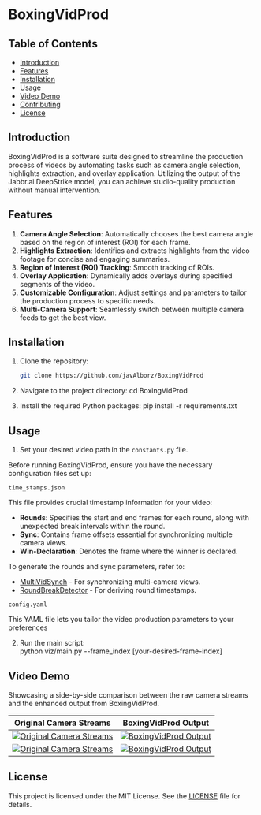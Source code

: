 # BoxingVidProd

## Table of Contents
- [Introduction](#introduction)
- [Features](#features)
- [Installation](#installation)
- [Usage](#usage)
- [Video Demo](#video-demo)
- [Contributing](#contributing)
- [License](#license)

## Introduction
BoxingVidProd is a software suite designed to streamline the production process of videos by automating tasks such as camera angle selection, highlights extraction, and overlay application. Utilizing the output of the Jabbr.ai DeepStrike model, you can achieve studio-quality production without manual intervention.

## Features
1. **Camera Angle Selection**: Automatically chooses the best camera angle based on the region of interest (ROI) for each frame.
2. **Highlights Extraction**: Identifies and extracts highlights from the video footage for concise and engaging summaries.
3. **Region of Interest (ROI) Tracking**: Smooth tracking of ROIs.
4. **Overlay Application**: Dynamically adds overlays during specified segments of the video.
5. **Customizable Configuration**: Adjust settings and parameters to tailor the production process to specific needs.
6. **Multi-Camera Support**: Seamlessly switch between multiple camera feeds to get the best view.


## Installation

1. Clone the repository:
   ```bash
   git clone https://github.com/javAlborz/BoxingVidProd

2. Navigate to the project directory:
    cd BoxingVidProd

3. Install the required Python packages:
    pip install -r requirements.txt

## Usage
1. Set your desired video path in the `constants.py` file.

Before running BoxingVidProd, ensure you have the necessary configuration files set up:

`time_stamps.json`

This file provides crucial timestamp information for your video:

- **Rounds**: Specifies the start and end frames for each round, along with unexpected break intervals within the round.
- **Sync**: Contains frame offsets essential for synchronizing multiple camera views.
- **Win-Declaration**: Denotes the frame where the winner is declared.

To generate the rounds and sync parameters, refer to:
- [MultiVidSynch](https://github.com/javAlborz/MultiVidSynch) - For synchronizing multi-camera views.
- [RoundBreakDetector](https://github.com/javAlborz/RoundBreakDetector) - For deriving round timestamps.


`config.yaml`

This YAML file lets you tailor the video production parameters to your preferences


2. Run the main script:    
    python viz/main.py --frame_index [your-desired-frame-index]


## Video Demo

Showcasing a side-by-side comparison between the raw camera streams and the enhanced output from BoxingVidProd.

| Original Camera Streams | BoxingVidProd Output |
|:-----------------------:|:------------------:|
| [![Original Camera Streams](http://img.youtube.com/vi/XWQKIbC_E2Q/0.jpg)](https://www.youtube.com/watch?v=XWQKIbC_E2Q "Original Camera Streams") | [![BoxingVidProd Output](http://img.youtube.com/vi/knAk3Bfg11Y/0.jpg)](http://www.youtube.com/watch?v=knAk3Bfg11Y "BoxingVidProd Output") |
| [![Original Camera Streams](http://img.youtube.com/vi/oZl95mU2DrE/0.jpg)](https://www.youtube.com/watch?v=oZl95mU2DrE "Original Camera Streams") | [![BoxingVidProd Output](http://img.youtube.com/vi/lD1YHWC7lzo/0.jpg)](http://www.youtube.com/watch?v=lD1YHWC7lzo "BoxingVidProd Output") |




## License
This project is licensed under the MIT License. See the [LICENSE](LICENSE) file for details.
